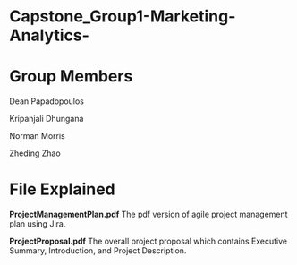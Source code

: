 # Capstone_Group1-Marketing-Analytics-

# Group Members

Dean Papadopoulos

Kripanjali Dhungana

Norman Morris

Zheding Zhao

# File Explained

**ProjectManagementPlan.pdf** The pdf version of agile project management plan using Jira.

**ProjectProposal.pdf** The overall project proposal which contains Executive Summary, Introduction, and Project Description.
